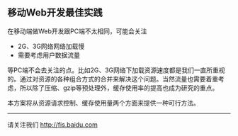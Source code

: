 ## 移动Web开发最佳实践

在移动端做Web开发跟PC端不太相同，可能会关注

- 2G、3G网络网络加载慢
- 需要考虑用户数据流量

等PC端不会去关注的点。比如2G、3G网络下加载资源速度都是我们一直所重视的。通过对资源的各种组合方式的合并来解决这个问题。当然流量也需要着重考虑，所以除了压缩、gzip等预处理外，缓存使用率的提高也成为研究的重点。


本方案将从资源请求控制、缓存使用量两个方面来提供一种可行方法。

---
请关注我们 http://fis.baidu.com
